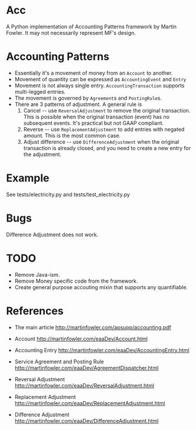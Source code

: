 Acc
===

A Python implementation of Accounting Patterns framework by Martin Fowler.
It may not necessarily represent MF's design.

Accounting Patterns
===================

- Essentially it's a movement of money from an `Account` to another.
- Movement of quantity can be expressed as `AccountingEvent` and `Entry`
- Movement is not always single entry. `AccountingTransaction` supports multi-legged entries.
- The movement is governed by `Agreement`s and `PostingRule`s.
- There are 3 patterns of adjustment. A general rule is 
  1. Cancel -- use `ReversalAdjustment` to remove the original transaction.  This is possible when the original transaction (event) has no subsequent events.  It's practical but not GAAP compliant.
  2. Reverse -- use `ReplacementAdjustment` to add entries with negated amount.  This is the most common case.
  3. Adjust difference -- use `DifferenceAdjustment` when the original transaction is already closed, and you need to create a new entry for the adjustment.

Example
=======
  See tests/electricity.py and tests/test_electricity.py

Bugs
====

Difference Adjustment does not work.

TODO
====
 - Remove Java-ism.
 - Remove Money specific code from the framework.
 - Create general purpose accouting mixin that supports any quantifiable.

References
==========
* The main article
  http://martinfowler.com/apsupp/accounting.pdf

* Account
  http://martinfowler.com/eaaDev/Account.html

* Accounting Entry
  http://martinfowler.com/eaaDev/AccountingEntry.html

* Service Agreement and Posting Rule
  http://martinfowler.com/eaaDev/AgreementDispatcher.html

* Reversal Adjustment
  http://martinfowler.com/eaaDev/ReversalAdjustment.html

* Replacement Adjustment
  http://martinfowler.com/eaaDev/ReplacementAdjustment.html

* Difference Adjustment
  http://martinfowler.com/eaaDev/DifferenceAdjustment.html

